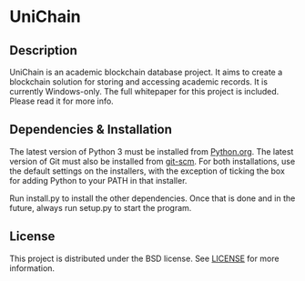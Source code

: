 UniChain
=========

Description
-----------

UniChain is an academic blockchain database project. It aims to create a blockchain solution for storing and accessing academic records. It is currently Windows-only.
The full whitepaper for this project is included. Please read it for more info.

Dependencies & Installation
-----------

The latest version of Python 3 must be installed from [Python.org](https://www.python.org/downloads/). The latest version of Git must also be installed from [git-scm](https://git-scm.com/downloads). For both installations, use the default settings on the installers, with the exception of ticking the box for adding Python to your PATH in that installer.

Run install.py to install the other dependencies. Once that is done and in the future, always run setup.py to start the program.

License
-----------

This project is distributed under the BSD license. See [LICENSE](https://github.com/zooksman/unichain/blob/master/LICENSE) for more information.

